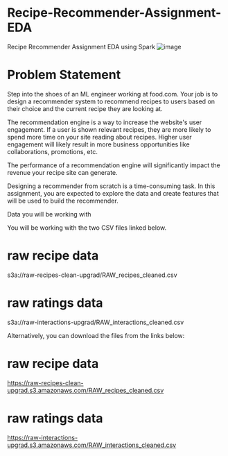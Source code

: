 

# Recipe-Recommender-Assignment-EDA
Recipe Recommender Assignment EDA using Spark
![image](https://github.com/user-attachments/assets/48e28077-0758-4116-8047-290556ad041f)

# Problem Statement
Step into the shoes of an ML engineer working at food.com. Your job is to design a recommender system to recommend recipes to users based on their choice and the current recipe they are looking at. 

 

The recommendation engine is a way to increase the website's user engagement. If a user is shown relevant recipes, they are more likely to spend more time on your site reading about recipes. Higher user engagement will likely result in more business opportunities like collaborations, promotions, etc.

 

The performance of a recommendation engine will significantly impact the revenue your recipe site can generate. 

 

Designing a recommender from scratch is a time-consuming task.  In this assignment, you are expected to explore the data and create features that will be used to build the recommender. 

 

Data you will be working with

You will be working with the two CSV files linked below. 

# raw recipe data
s3a://raw-recipes-clean-upgrad/RAW_recipes_cleaned.csv

# raw ratings data
s3a://raw-interactions-upgrad/RAW_interactions_cleaned.csv
 

 

Alternatively, you can download the files from the links below:

# raw recipe data
https://raw-recipes-clean-upgrad.s3.amazonaws.com/RAW_recipes_cleaned.csv

# raw ratings data
https://raw-interactions-upgrad.s3.amazonaws.com/RAW_interactions_cleaned.csv
